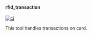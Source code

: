
#### rfid_transaction

[![ci](https://github.com/makuzaverite/rfid_transaction/actions/workflows/ci.yml/badge.svg)](https://github.com/makuzaverite/rfid_transaction/actions/workflows/ci.yml)


This tool handles transactions on card.
